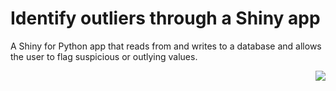 # Identify outliers through a Shiny app

A Shiny for Python app that reads from and writes to a database and allows the user to flag suspicious or outlying values. 

<a href='https://connect.posit.cloud/publish?framework=shiny&sourceRepositoryURL=https%3A%2F%2Fgithub.com%2Fskaltman%2Foutliers-app-db-python&sourceRef=main&sourceRefType=branch&primaryFile=app.py&pythonVersion=3.11'><img src='https://cdn.connect.posit.cloud/assets/deploy-to-connect-blue.svg' align="right" /></a>
